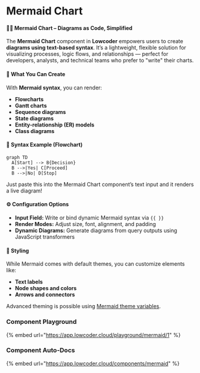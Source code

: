 # Mermaid Chart

#### 🧜‍♀️ Mermaid Chart – Diagrams as Code, Simplified

The **Mermaid Chart** component in **Lowcoder** empowers users to create **diagrams using text-based syntax**. It’s a lightweight, flexible solution for visualizing processes, logic flows, and relationships — perfect for developers, analysts, and technical teams who prefer to "write" their charts.

#### 🧩 What You Can Create

With **Mermaid syntax**, you can render:

* **Flowcharts**
* **Gantt charts**
* **Sequence diagrams**
* **State diagrams**
* **Entity-relationship (ER) models**
* **Class diagrams**

#### 📝 Syntax Example (Flowchart)

```mermaid
graph TD
  A[Start] --> B{Decision}
  B -->|Yes| C[Proceed]
  B -->|No| D[Stop]
```

Just paste this into the Mermaid Chart component’s text input and it renders a live diagram!

#### ⚙️ Configuration Options

* **Input Field:** Write or bind dynamic Mermaid syntax via `{{ }}`
* **Render Modes:** Adjust size, font, alignment, and padding
* **Dynamic Diagrams:** Generate diagrams from query outputs using JavaScript transformers

#### 🎨 Styling

While Mermaid comes with default themes, you can customize elements like:

* **Text labels**
* **Node shapes and colors**
* **Arrows and connectors**

Advanced theming is possible using [Mermaid theme variables](https://mermaid.js.org/config/theming.html).

### Component Playground

{% embed url="https://app.lowcoder.cloud/playground/mermaid/1" %}

### Component Auto-Docs

{% embed url="https://app.lowcoder.cloud/components/mermaid" %}
